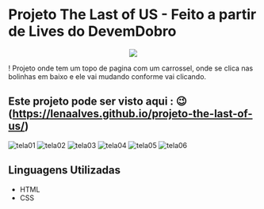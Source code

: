 # Projeto The Last of US - Feito a partir de Lives do DevemDobro

<p align="center">
<img src="http://img.shields.io/static/v1?label=STATUS&message=%20CONCLUIDO&color=GREEN&style=for-the-badge"/>
</p>!
Projeto onde tem um topo de pagina com um carrossel, onde se clica nas bolinhas em baixo e ele vai mudando conforme vai clicando.

## Este projeto pode ser visto aqui : 😉 (https://lenaalves.github.io/projeto-the-last-of-us/) 

![tela01](https://user-images.githubusercontent.com/97040972/224547430-65b55d6a-cada-4809-a171-95a577a31180.JPG)
![tela02](https://user-images.githubusercontent.com/97040972/224547424-d9e20c39-ed1d-4743-b38b-c9aa8b23cfec.JPG)
![tela03](https://user-images.githubusercontent.com/97040972/224547425-30b36128-10dc-45ba-901e-f857387ea602.JPG)
![tela04](https://user-images.githubusercontent.com/97040972/224547426-7442c55d-5c1c-49df-a745-5894beba8a8e.JPG)
![tela05](https://user-images.githubusercontent.com/97040972/224547427-fbbdacdb-0d0c-4246-99b6-b17a91cc5009.JPG)
![tela06](https://user-images.githubusercontent.com/97040972/224547428-8fc3ab06-ea89-4710-aac0-a5b586f7df6e.JPG)


## Linguagens Utilizadas
- HTML
- CSS
